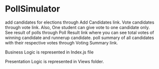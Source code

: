# PollSimulator

add candidates for elections through Add Candidates link.
Vote candidates through vote link.
Also, One student can give vote to one candidate only.
See result of polls through Poll Result link where you can see total votes of winning candidate and runnerup candidate.
poll summary of all candidates with their respective votes through Voting Summary link. 

Business Logic is represented in Index.js file 

Presentation Logic is represented in Views folder.
